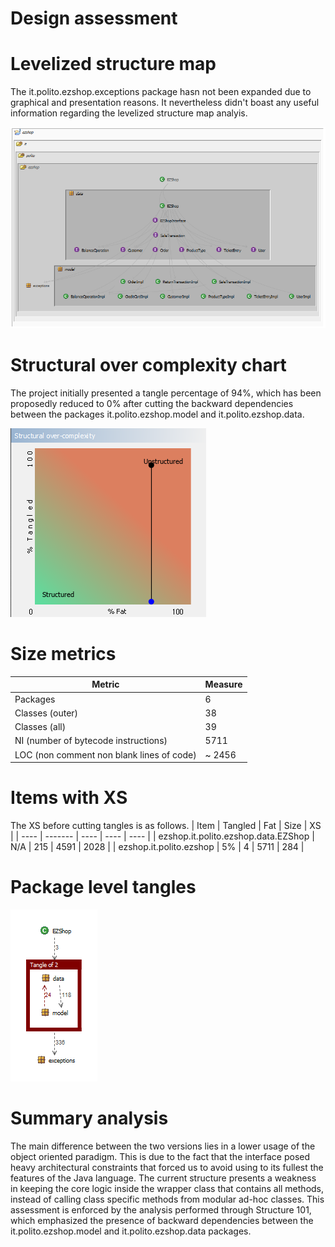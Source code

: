 # Design assessment

# Levelized structure map

The it.polito.ezshop.exceptions package hasn not been expanded due to graphical and presentation reasons. It nevertheless didn't boast any useful information regarding the levelized structure map analyis.

![image](./DesignAssesment/LSM.png)

# Structural over complexity chart

The project initially presented a tangle percentage of 94%, which has been proposedly reduced to 0% after cutting the backward dependencies between the packages it.polito.ezshop.model and it.polito.ezshop.data.

![image](./DesignAssesment/structuralOverComplexity.png)

# Size metrics

| Metric                                    | Measure |
| ----------------------------------------- | ------- |
| Packages                                  | 6 |
| Classes (outer)                           | 38 |
| Classes (all)                             | 39 |
| NI (number of bytecode instructions)      | 5711 |
| LOC (non comment non blank lines of code) | ~ 2456 |

# Items with XS

The XS before cutting tangles is as follows.
| Item | Tangled | Fat  | Size | XS   |
| ---- | ------- | ---- | ---- | ---- |
| ezshop.it.polito.ezshop.data.EZShop | N/A | 215 | 4591 | 2028 |
| ezshop.it.polito.ezshop | 5% | 4 | 5711 | 284 |

# Package level tangles

![image](./DesignAssesment/packageLevelTangles.png)

# Summary analysis

The main difference between the two versions lies in a lower usage of the object oriented paradigm. This is due to the fact that the interface posed heavy architectural constraints that forced us to avoid using to its fullest the features of the Java language.
The current structure presents a weakness in keeping the core logic inside the wrapper class that contains all methods, instead of calling class specific methods from modular ad-hoc classes. This assessment is enforced by the analysis performed through Structure 101, which emphasized the presence of backward dependencies between the it.polito.ezshop.model and it.polito.ezshop.data packages.
